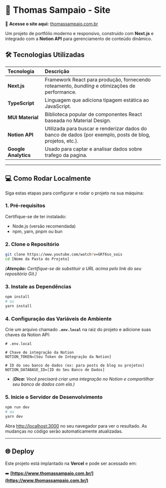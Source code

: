 # 🚀 Thomas Sampaio - Site

🔗 **Acesse o site aqui:** [thomassampaio.com.br](https://www.thomassampaio.com.br/)

Um projeto de portfólio moderno e responsivo, construído com **Next.js** e integrado com a **Notion API** para gerenciamento de conteúdo dinâmico.

## 🛠️ Tecnologias Utilizadas

| Tecnologia | Descrição |
| :--- | :--- |
| **Next.js** | Framework React para produção, fornecendo roteamento, *bundling* e otimizações de performance. |
| **TypeScript** | Linguagem que adiciona tipagem estática ao JavaScript. |
| **MUI Material** | Biblioteca popular de componentes React baseada no Material Design. |
| **Notion API** | Utilizada para buscar e renderizar dados do banco de dados (por exemplo, posts de blog, projetos, etc.). |
| **Google Analytics** | Usado para captar e analisar dados sobre trafego da pagina. |

-----

## 💻 Como Rodar Localmente

Siga estas etapas para configurar e rodar o projeto na sua máquina:

### 1\. Pré-requisitos

Certifique-se de ter instalado:

  * Node.js (versão recomendada)
  * npm, yarn, pnpm ou bun

### 2\. Clone o Repositório

```bash
git clone https://www.youtube.com/watch?v=GRf6so_sois
cd [Nome da Pasta do Projeto]
```

*(**Atenção:** Certifique-se de substituir a URL acima pelo link do seu repositório Git.)*

### 3\. Instale as Dependências

```bash
npm install
# ou
yarn install
```

### 4\. Configuração das Variáveis de Ambiente

Crie um arquivo chamado **`.env.local`** na raiz do projeto e adicione suas chaves da Notion API:

```
# .env.local

# Chave de integração da Notion
NOTION_TOKEN=[Seu Token de Integração da Notion]

# ID do seu banco de dados (ex: para posts de blog ou projetos)
NOTION_DATABASE_ID=[ID do Seu Banco de Dados]
```

  * *(**Dica:** Você precisará criar uma integração no Notion e compartilhar seu banco de dados com ela.)*

### 5\. Inicie o Servidor de Desenvolvimento

```bash
npm run dev
# ou
yarn dev
```

Abra [http://localhost:3000](https://www.google.com/search?q=http://localhost:3000) no seu navegador para ver o resultado. As mudanças no código serão automaticamente atualizadas.

-----

## 🌐 Deploy

Este projeto está implantado na **Vercel** e pode ser acessado em:

➡️ **[https://www.thomassampaio.com.br/](https://www.thomassampaio.com.br/)**
